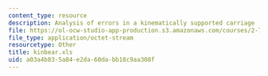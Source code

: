 ```yaml
---
content_type: resource
description: Analysis of errors in a kinematically supported carriage
file: https://ol-ocw-studio-app-production.s3.amazonaws.com/courses/2-75-precision-machine-design-fall-2001/a03a4b835a84e2da60dabb18c9aa308f_kinbear.xls
file_type: application/octet-stream
resourcetype: Other
title: kinbear.xls
uid: a03a4b83-5a84-e2da-60da-bb18c9aa308f
---
```


